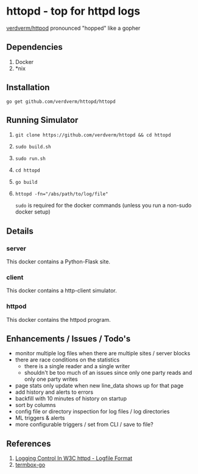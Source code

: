 httopd - top for httpd logs
====================================

[verdverm/httpod](https://github.com/verdverm/httpod)
pronounced "hopped" like a gopher

Dependencies
------------

1. Docker
2. *nix

Installation
-------------
`go get github.com/verdverm/httopd/httopd`

Running Simulator
------------

1. `git clone https://github.com/verdverm/httopd && cd httopd`
2. `sudo build.sh`
3. `sudo run.sh`
4. `cd httopd`
5. `go build`
6. `httopd -fn="/abs/path/to/log/file"`

   `sudo` is required for the docker commands (unless you run a non-sudo docker setup)

Details
------------

### server

This docker contains a Python-Flask site.

### client

This docker contains a http-client simulator.

### httpod

This docker contains the httpod program.


Enhancements / Issues / Todo's
----------------------

- monitor multiple log files when there are multiple sites / server blocks
- there are race conditions on the statistics
  - there is a single reader and a single writer
  - shouldn't be too much of an issues since only one party reads and only one party writes
- page stats only update when new line_data shows up for that page
- add history and alerts to errors
- backfill with 10 minutes of history on startup
- sort by columns
- config file or directory inspection for log files / log directories
- ML triggers & alerts
- more configurable triggers / set from CLI / save to file?

References
---------------

1. [Logging Control In W3C httpd - Logfile Format](http://www.w3.org/Daemon/User/Config/Logging.html#common-logfile-format)
2. [termbox-go](https://github.com/nsf/termbox-go)
